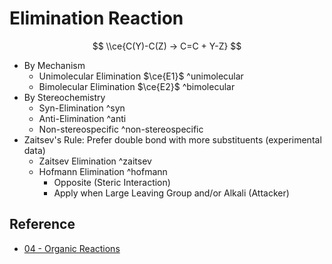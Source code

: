 # Elimination Reaction

$$
\\ce{C(Y)-C(Z) -> C=C + Y-Z}
$$

* By Mechanism
  * Unimolecular Elimination $\ce{E1}$ ^unimolecular
  * Bimolecular Elimination $\ce{E2}$ ^bimolecular
* By Stereochemistry
  * Syn-Elimination ^syn
  * Anti-Elimination ^anti
  * Non-stereospecific ^non-stereospecific
* Zaitsev's Rule: Prefer double bond with more substituents (experimental data)
  * Zaitsev Elimination ^zaitsev
  * Hofmann Elimination ^hofmann
    * Opposite (Steric Interaction)
    * Apply when Large Leaving Group and/or Alkali (Attacker)

## Reference

* [04 - Organic Reactions](../../../../../00%20-%20Summary/SCCH134%20-%20Organic%20Chemistry%20for%20Medical%20Science/04%20-%20Organic%20Reactions.md)
